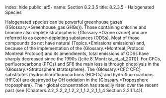 index: hide
public: ar5-
name: Section 8.2.3.5
title: 8.2.3.5 - Halogenated Species

Halogenated species can be powerful greenhouse gases ({Glossary.*Greenhouse_gas GHGs}). Those containing chlorine and bromine also deplete stratospheric {Glossary.*Ozone ozone} and are referred to as ozone-depleting substances (ODSs). Most of those compounds do not have natural {Topics.*Emissions emissions} and, because of the implementation of the {Glossary.*Montreal_Protocol Montreal Protocol} and its amendments, total emissions of ODSs have sharply decreased since the 1990s ({cite.8.'Montzka_et_al_2011}). For CFCs, perfluorocarbons (PFCs) and SF6 the main loss is through photolysis in the {Glossary.*Stratosphere stratosphere}. The {Glossary.*CFC CFC} substitutes (hydrochlorofluorocarbons (HCFCs) and hydrofluorocarbons (HFCs)) are destroyed by OH oxidation in the {Glossary.*Troposphere troposphere}. Their global concentration has steadily risen over the recent past (see {Chapters.2.2_2.2_2_1.2_2_1_1.2_2_1_1_4 Section 2.2.1.1.4}).
